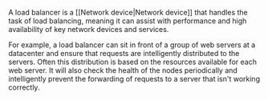 A load balancer is a [[Network device|Network device]] that handles the task of load balancing, meaning it can assist with performance and high availability of key network devices and services.

For example, a load balancer can sit in front of a group of web servers at a datacenter and ensure that requests are intelligently distributed to the servers. Often this distribution is based on the resources available for each web server. It will also check the health of the nodes periodically and intelligently prevent the forwarding of requests to a server that isn't working correctly.